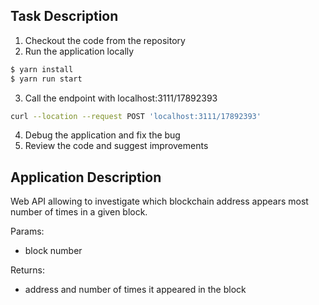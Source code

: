 ## Task Description

1. Checkout the code from the repository
2. Run the application locally
```bash
$ yarn install
$ yarn run start
```
3. Call the endpoint with localhost:3111/17892393
```bash
curl --location --request POST 'localhost:3111/17892393'
```
4. Debug the application and fix the bug
5. Review the code and suggest improvements

## Application Description
Web API allowing to investigate which blockchain address appears most number of times in a given block.

Params:
- block number

Returns:
- address and number of times it appeared in the block
